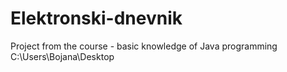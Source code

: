 # Elektronski-dnevnik
Project from the course - basic knowledge of Java programming
C:\Users\Bojana\Desktop
